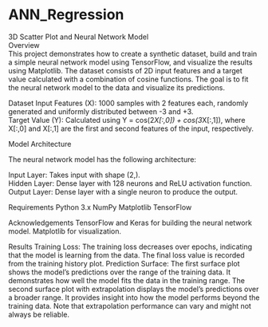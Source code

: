 # ANN_Regression

3D Scatter Plot and Neural Network Model<br>
Overview<br>
This project demonstrates how to create a synthetic dataset, build and train a simple neural network model using TensorFlow, and visualize the results using Matplotlib. The dataset consists of 2D input features and a target value calculated with a combination of cosine functions. The goal is to fit the neural network model to the data and visualize its predictions.

Dataset
Input Features (X): 1000 samples with 2 features each, randomly generated and uniformly distributed between -3 and +3.<br>
Target Value (Y): Calculated using Y = cos(2*X[:,0]) + cos(3*X[:,1]), where X[:,0] and X[:,1] are the first and second features of the input, respectively.<br>

Model Architecture<br>

The neural network model has the following architecture:<br>

Input Layer: Takes input with shape (2,).<br>
Hidden Layer: Dense layer with 128 neurons and ReLU activation function.<br>
Output Layer: Dense layer with a single neuron to produce the output.<br>

Requirements
Python 3.x
NumPy
Matplotlib
TensorFlow

Acknowledgements
TensorFlow and Keras for building the neural network model.
Matplotlib for visualization.

Results
Training Loss: The training loss decreases over epochs, indicating that the model is learning from the data. The final loss value is recorded from the training history plot.
Prediction Surface:
The first surface plot shows the model’s predictions over the range of the training data. It demonstrates how well the model fits the data in the training range.
The second surface plot with extrapolation displays the model’s predictions over a broader range. It provides insight into how the model performs beyond the training data. Note that extrapolation performance can vary and might not always be reliable.
